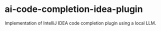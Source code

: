 # ai-code-completion-idea-plugin

Implementation of IntelliJ IDEA code completion plugin using a local LLM.

